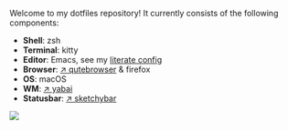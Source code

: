 Welcome to my dotfiles repository! It currently consists of the following components:

* **Shell**: zsh
* **Terminal**: kitty
* **Editor**: Emacs, see my [literate config](https://github.com/najjt/dotfiles/blob/b72d7c84f4e3951f9e5f16d39b6d8540deec893e/.emacs.d/init.org)
* **Browser**: [&nearr;&nbsp;qutebrowser](https://github.com/qutebrowser/qutebrowser) & firefox
* **OS**: macOS
* **WM**: [&nearr;&nbsp;yabai](https://github.com/koekeishiya/yabai)
* **Statusbar**: [&nearr;&nbsp;sketchybar](https://github.com/FelixKratz/SketchyBar)

![](resources/screenshot.png)
